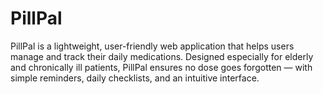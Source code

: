 # PillPal
PillPal is a lightweight, user-friendly web application that helps users manage and track their daily medications. Designed especially for elderly and chronically ill patients, PillPal ensures no dose goes forgotten — with simple reminders, daily checklists, and an intuitive interface.
